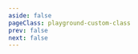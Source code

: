```yaml
---
aside: false
pageClass: playground-custom-class
prev: false
next: false
---
```


<CodeSandbox page="cards"></CodeSandbox>
